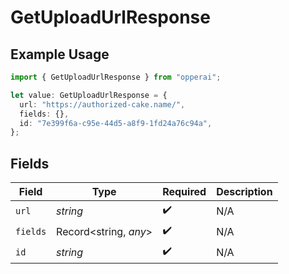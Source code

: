 # GetUploadUrlResponse

## Example Usage

```typescript
import { GetUploadUrlResponse } from "opperai";

let value: GetUploadUrlResponse = {
  url: "https://authorized-cake.name/",
  fields: {},
  id: "7e399f6a-c95e-44d5-a8f9-1fd24a76c94a",
};
```

## Fields

| Field                 | Type                  | Required              | Description           |
| --------------------- | --------------------- | --------------------- | --------------------- |
| `url`                 | *string*              | :heavy_check_mark:    | N/A                   |
| `fields`              | Record<string, *any*> | :heavy_check_mark:    | N/A                   |
| `id`                  | *string*              | :heavy_check_mark:    | N/A                   |